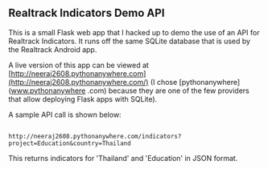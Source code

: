 Realtrack Indicators Demo API
---
This is a small Flask web app that I hacked up to demo the use of an API for Realtrack Indicators. It runs off the same SQLite database that is used by the Realtrack Android app.

A live version of this app can be viewed at [http://neeraj2608.pythonanywhere.com](http://neeraj2608.pythonanywhere.com/) (I chose [pythonanywhere](www.pythonanywhere .com) because they are one of the few providers that allow deploying Flask apps with SQLite).

A sample API call is shown below:

<code>
http://neeraj2608.pythonanywhere.com/indicators?project=Education&country=Thailand
</code>

This returns indicators for 'Thailand' and 'Education' in JSON format.
